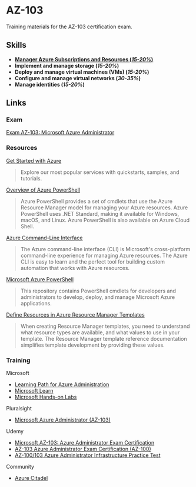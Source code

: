 # AZ-103

Training materials for the AZ-103 certification exam.

## Skills

- **[Manager Azure Subscriptions and Resources (_15-20%_)](Managing%20Subscriptions%20and%20Resources/)**
- **Implement and manage storage (_15-20%_)**
- **Deploy and manage virtual machines (VMs) (_15-20%_)**
- **Configure and manage virtual networks (_30-35%_)**
- **Manage identities (_15-20%_)**

## Links

### Exam

[Exam AZ-103: Microsoft Azure Administrator](https://www.microsoft.com/en-us/learning/exam-az-103.aspx)

### Resources

[Get Started with Azure](https://docs.microsoft.com/en-us/azure/)
>Explore our most popular services with quickstarts, samples, and tutorials.

[Overview of Azure PowerShell](https://docs.microsoft.com/en-us/powershell/azure/overview?view=azps-2.5.0)
>Azure PowerShell provides a set of cmdlets that use the Azure Resource Manager model for managing your Azure resources. Azure PowerShell uses .NET Standard, making it available for Windows, macOS, and Linux. Azure PowerShell is also available on Azure Cloud Shell.

[Azure Command-Line Interface](https://docs.microsoft.com/en-us/cli/azure/?view=azure-cli-latest)
>The Azure command-line interface (CLI) is Microsoft's cross-platform command-line experience for managing Azure resources. The Azure CLI is easy to learn and the perfect tool for building custom automation that works with Azure resources.

[Microsoft Azure PowerShell](https://github.com/Azure/azure-powershell)
>This repository contains PowerShell cmdlets for developers and administrators to develop, deploy, and manage Microsoft Azure applications.

[Define Resources in Azure Resource Manager Templates](https://docs.microsoft.com/en-us/azure/templates/)
>When creating Resource Manager templates, you need to understand what resource types are available, and what values to use in your template. The Resource Manager template reference documentation simplifies template development by providing these values.

### Training

Microsoft

- [Learning Path for Azure Administration](docs/AzureAdministratorLearningPath\(July2019\).pdf)
- [Microsoft Learn](https://docs.microsoft.com/en-us/learn/)
- [Microsoft Hands-on Labs](https://www.microsoft.com/handsonlabs)

Pluralsight

- [Microsoft Azure Administrator (AZ-103)](https://www.pluralsight.com/paths/microsoft-azure-administrator-az-103)

Udemy

- [Microsoft AZ-103: Azure Administrator Exam Certification](https://www.udemy.com/course/az-100-skylines-academy/)
- [AZ-103 Azure Administrator Exam Certification (AZ-100)](https://www.udemy.com/70533-azure/)
- [AZ-100/103 Azure Administrator Infrastructure Practice Test](https://www.udemy.com/az-100-azure-administrator-infrastructure-practice-test/)

Community

- [Azure Citadel](https://azurecitadel.com/)